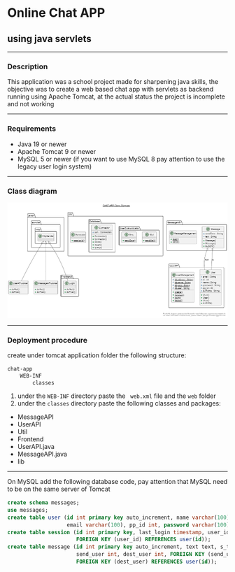 # Online Chat APP
## using java servlets

---
### Description
This application was a school project made for sharpening java skills, the objective was to create a web based chat app with servlets as backend running using Apache Tomcat, at the actual status the project is incomplete and not working

---
### Requirements
- Java 19 or newer
- Apache Tomcat 9 or newer
- MySQL 5 or newer (if you want to use MySQL 8 pay attention to use the legacy user login system)

---
### Class diagram
![](diagram.png)

---
### Deployment procedure
create under tomcat application folder the following structure:
```
chat-app
    WEB-INF
        classes
```
1) under the ``WEB-INF`` directory paste the `` web.xml`` file and the ``web`` folder<br>
2) under the ``classes`` directory paste the following classes and packages:
- MessageAPI
- UserAPI
- Util
- Frontend
- UserAPI.java
- MessageAPI.java
- lib

---

On MySQL add the following database code, pay attention that MySQL need to be on the same server of Tomcat
```SQL
create schema messages;
use messages;
create table user (id int primary key auto_increment, name varchar(100), surname varchar(100), 
                   email varchar(100), pp_id int, password varchar(100), settings JSON);
create table session (id int primary key, last_login timestamp, user_id int, 
                      FOREIGN KEY (user_id) REFERENCES user(id));
create table message (id int primary key auto_increment, text text, s_time datetime, r_time datetime, 
                      send_user int, dest_user int, FOREIGN KEY (send_user) REFERENCES user(id), 
                      FOREIGN KEY (dest_user) REFERENCES user(id));
```
